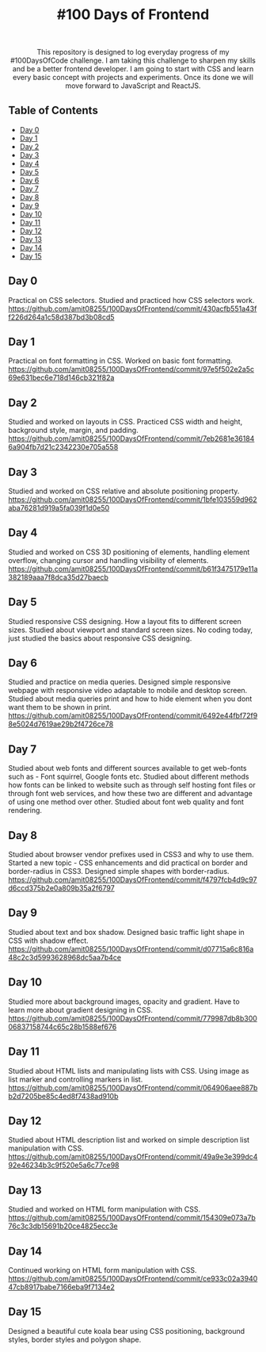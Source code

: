 <h1 align="center"> #100 Days of Frontend </h1> <br>

<p align="center">
  This repository is designed to log everyday progress of my #100DaysOfCode challenge. I am taking this challenge to sharpen my skills and be a better frontend developer. I am going to start with CSS and learn every basic concept with projects and experiments. Once its done we will move forward to JavaScript and ReactJS.
</p>


## Table of Contents

- [Day 0](#day-0)
- [Day 1](#day-1)
- [Day 2](#day-2)
- [Day 3](#day-3)
- [Day 4](#day-4)
- [Day 5](#day-5)
- [Day 6](#day-6)
- [Day 7](#day-7)
- [Day 8](#day-8)
- [Day 9](#day-9)
- [Day 10](#day-10)
- [Day 11](#day-11)
- [Day 12](#day-12)
- [Day 13](#day-13)
- [Day 14](#day-14)
- [Day 15](#day-15)

## Day 0

Practical on CSS selectors. Studied and practiced how CSS selectors work.
https://github.com/amit08255/100DaysOfFrontend/commit/430acfb551a43ff226d264a1c58d387bd3b08cd5

## Day 1

Practical on font formatting in CSS. Worked on basic font formatting.
https://github.com/amit08255/100DaysOfFrontend/commit/97e5f502e2a5c69e631bec6e718d146cb321f82a

## Day 2

Studied and worked on layouts in CSS. Practiced CSS width and height, background style, margin, and padding.
https://github.com/amit08255/100DaysOfFrontend/commit/7eb2681e361846a904fb7d21c2342230e705a558

## Day 3

Studied and worked on CSS relative and absolute positioning property.
https://github.com/amit08255/100DaysOfFrontend/commit/1bfe103559d962aba76281d919a5fa039f1d0e50

## Day 4

Studied and worked on CSS 3D positioning of elements, handling element overflow, changing cursor and handling visibility of elements.
https://github.com/amit08255/100DaysOfFrontend/commit/b61f3475179e11a382189aaa7f8dca35d27baecb

## Day 5

Studied responsive CSS designing. How a layout fits to different screen sizes. Studied about viewport and standard screen sizes. No coding today, just studied the basics about responsive CSS designing.

## Day 6

Studied and practice on media queries. Designed simple responsive webpage with responsive video adaptable to mobile and desktop screen. Studied about media queries print
and how to hide element when you dont want them to be shown in print.
https://github.com/amit08255/100DaysOfFrontend/commit/6492e44fbf72f98e5024d7619ae29b2f4726ce78

## Day 7

Studied about web fonts and different sources available to get web-fonts such as - Font squirrel, Google fonts etc. Studied about different methods how fonts can be linked to website such as through self hosting font files or through font web services, and how these two are different and advantage of using one method over other. Studied about font web quality and font rendering.

## Day 8

Studied about browser vendor prefixes used in CSS3 and why to use them. Started a new topic - CSS enhancements and did practical on border and border-radius in CSS3. Designed simple shapes with border-radius.
https://github.com/amit08255/100DaysOfFrontend/commit/f4797fcb4d9c97d6ccd375b2e0a809b35a2f6797

## Day 9

Studied about text and box shadow. Designed basic traffic light shape in CSS with shadow effect.
https://github.com/amit08255/100DaysOfFrontend/commit/d07715a6c816a48c2c3d5993628968dc5aa7b4ce

## Day 10

Studied more about background images, opacity and gradient. Have to learn more about gradient designing in CSS.
https://github.com/amit08255/100DaysOfFrontend/commit/779987db8b30006837158744c65c28b1588ef676

## Day 11

Studied about HTML lists and manipulating lists with CSS. Using image as list marker and controlling markers in list.
https://github.com/amit08255/100DaysOfFrontend/commit/064906aee887bb2d7205be85c4ed8f7438ad910b

## Day 12

Studied about HTML description list and worked on simple description list manipulation with CSS.
https://github.com/amit08255/100DaysOfFrontend/commit/49a9e3e399dc492e46234b3c9f520e5a6c77ce98

## Day 13

Studied and worked on HTML form manipulation with CSS.
https://github.com/amit08255/100DaysOfFrontend/commit/154309e073a7b76c3c3db15691b20ce4825ecc3e

## Day 14

Continued working on HTML form manipulation with CSS.
https://github.com/amit08255/100DaysOfFrontend/commit/ce933c02a394047cb8917babe7166eba9f7134e2

## Day 15

Designed a beautiful cute koala bear using CSS positioning, background styles, border styles and polygon shape.
